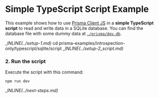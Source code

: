 # Simple TypeScript Script Example

This example shows how to use [Prisma Client JS](https://photonjs.prisma.io/) in a **simple TypeScript script** to read and write data in a SQLite database. You can find the database file with some dummy data at [`./prisma/dev.db`](./prisma/dev.db).

__INLINE(../_setup-1.md)__
cd prisma-examples/introspection-only/typescript/sqlite/script
__INLINE(../_setup-2_script.md)__

### 2. Run the script

Execute the script with this command: 

```
npm run dev
```

__INLINE(../_next-steps.md)__